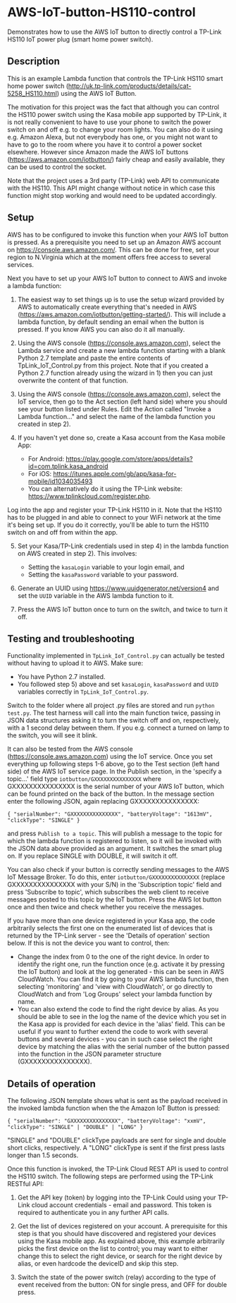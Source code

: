 # AWS-IoT-button-HS110-control
Demonstrates how to use the AWS IoT button to directly control a TP-Link HS110 IoT power plug (smart home power switch).

## Description
This is an example Lambda function that controls the TP-Link HS110 smart home power switch (http://uk.tp-link.com/products/details/cat-5258_HS110.html) using the AWS IoT Button.

The motivation for this project was the fact that although you can control the HS110 power switch using the Kasa mobile app supported by TP-Link, it is not really convenient to have to use your phone to switch the power switch on and off e.g. to change your room lights. You can also do it using e.g. Amazon Alexa, but not everybody has one, or you might not want to have to go to the room where you have it to control a power socket elsewhere. However since Amazon made the AWS IoT buttons (https://aws.amazon.com/iotbutton/) fairly cheap and easily available, they can be used to control the socket.

Note that the project uses a 3rd party (TP-Link) web API to communicate with the HS110. This API might change without notice in which case this function might stop working and would need to be updated accordingly. 

## Setup
AWS has to be configured to invoke this function when your AWS IoT button is pressed. As a prerequisite you need to set up an Amazon AWS account on https://console.aws.amazon.com/. This can be done for free, set your region to N.Virginia which at the moment offers free access to several services. 

Next you have to set up your AWS IoT button to connect to AWS and invoke a lambda function: 

1. The easiest way to set things up is to use the setup wizard provided by AWS to automatically create everything that's needed in AWS (https://aws.amazon.com/iotbutton/getting-started/). This will include a lambda function, by default sending an email when the button is pressed. If you know AWS you can also do it all manually.

2. Using the AWS console (https://console.aws.amazon.com), select the Lambda service and create a new lambda function starting with a blank Python 2.7 template and paste the entire contents of TpLink_IoT_Control.py from this project. Note that if you created a Python 2.7 function already using the wizard in 1) then you can just overwrite the content of that function.

3. Using the AWS console (https://console.aws.amazon.com), select the IoT service, then go to the Act section (left hand side) where you should see your button listed under Rules. Edit the Action called "Invoke a Lambda function..." and select the name of the lambda function you created in step 2).

4. If you haven't yet done so, create a Kasa account from the Kasa mobile App:
   - For Android: https://play.google.com/store/apps/details?id=com.tplink.kasa_android
   - For iOS: https://itunes.apple.com/gb/app/kasa-for-mobile/id1034035493
   - You can alternatively do it using the TP-Link website: https://www.tplinkcloud.com/register.php.
   
Log into the app and register your TP-Link HS110 in it. Note that the HS110 has to be plugged in and able to connect to your WiFi network at the time it's being set up. If you do it correctly, you'll be able to turn the HS110 switch on and off from within the app.

5. Set your Kasa/TP-Link credentials used in step 4) in the lambda function on AWS created in step 2). This involves:
   - Setting the `kasaLogin` variable to your login email, and 
   - Setting the `kasaPassword` variable to your password.

6. Generate an UUID using https://www.uuidgenerator.net/version4 and set the `UUID` variable in the AWS lambda function to it.

7. Press the AWS IoT button once to turn on the switch, and twice to turn it off.

## Testing and troubleshooting

Functionality implemented in `TpLink_IoT_Control.py` can actually be tested without having to upload it to AWS. Make sure:
- You have Python 2.7 installed. 
- You followed step 5) above and set `kasaLogin`, `kasaPassword` and `UUID` variables correctly in `TpLink_IoT_Control.py`.

Switch to the folder where all project .py files are stored and run `python test.py`. The test harness will call into the main function twice, passing in JSON data structures asking it to turn the switch off and on, respectively, with a 1 second delay between them. If you e.g. connect a turned on lamp to the switch, you will see it blink. 

It can also be tested from the AWS console (https://console.aws.amazon.com) using the IoT service. Once you set everything up following steps 1-6 above, go to the Test section (left hand side) of the AWS IoT service page. In the Publish section, in the 'specify a topic...' field type `iotbutton/GXXXXXXXXXXXXXXX` where GXXXXXXXXXXXXXXX is the serial number of your AWS IoT button, which can be found printed on the back of the button. In the message section enter the following JSON, again replacing GXXXXXXXXXXXXXXX:

`{
  "serialNumber": "GXXXXXXXXXXXXXXX",
  "batteryVoltage": "1613mV",
  "clickType": "SINGLE"
}`

and press `Publish to a topic`. This will publish a message to the topic for which the lambda function is registered to listen, so it will be invoked with the JSON data above provided as an argument. It switches the smart plug on. If you replace SINGLE with DOUBLE, it will switch it off.

You can also check if your button is correctly sending messages to the AWS IoT Message Broker. To do this, enter `iotbutton/GXXXXXXXXXXXXXXX` (replace GXXXXXXXXXXXXXXX with your S/N) in the 'Subscription topic' field and press 'Subscribe to topic', which subscribes the web client to receive messages posted to this topic by the IoT button. Press the AWS Iot button once and then twice and check whether you receive the messages.

If you have more than one device registered in your Kasa app, the code arbitrarily selects the first one on the enumerated list of devices that is returned by the TP-Link server - see the 'Details of operation' section below. If this is not the device you want to control, then:
- Change the index from 0 to the one of the right device. In order to identify the right one, run the function once (e.g. activate it by pressing the IoT button) and look at the log generated - this can be seen in AWS CloudWatch. You can find it by going to your AWS lambda function, then selecting 'monitoring' and 'view with CloudWatch', or go directly to CloudWatch and from 'Log Groups' select your lambda function by name. 
- You can also extend the code to find the right device by alias. As you should be able to see in the log the name of the device which you set in the Kasa app is provided for each device in the 'alias' field. This can be useful if you want to further extend the code to work with several buttons and several devices - you can in such case select the right device by matching the alias with the serial number of the button passed into the function in the JSON parameter structure (GXXXXXXXXXXXXXXX).

## Details of operation

The following JSON template shows what is sent as the payload received in the invoked lambda function when the the Amazon IoT Button is pressed:

`{
    "serialNumber": "GXXXXXXXXXXXXXXX",
    "batteryVoltage": "xxmV",
    "clickType": "SINGLE" | "DOUBLE" | "LONG"
}`

"SINGLE" and "DOUBLE" clickType payloads are sent for single and double short clicks, respectively.  A "LONG" clickType is sent if the first press lasts longer than 1.5 seconds. 

Once this function is invoked, the TP-Link Cloud REST API is used to control the HS110 switch. The following steps are performed using the TP-Link RESTful API:

1. Get the API key (token) by logging into the TP-Link Could using your TP-Link cloud account credentials - email and password. This token is required to authenticate you in any further API calls.

2. Get the list of devices registered on your account. A prerequisite for this step is that you should have discovered and registered your devices using the Kasa mobile app. As explained above, this example arbitrarily picks the first device on the list to control; you may want to either change this to select the right device, or search for the right device by alias, or even hardcode the deviceID and skip this step.

3. Switch the state of the power switch (relay) according to the type of event received from the button: ON for single press, and OFF for double press.
